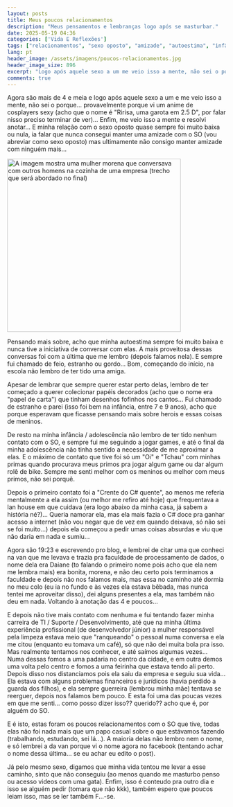 ```yaml
---
layout: posts
title: Meus poucos relacionamentos
description: "Meus pensamentos e lembranças logo após se masturbar."
date: 2025-05-19 04:36
categories: ['Vida E Reflexões']
tags: ["relacionamentos", "sexo oposto", "amizade", "autoestima", "infância", "adolescência", "primeiros contatos", "reflexões", "perdidoanotante", "relatos-pessoais", "desabafos", "experiencias"]
lang: pt
header_image: /assets/imagens/poucos-relacionamentos.jpg
header_image_size: 896
excerpt: "Logo após aquele sexo a um me veio isso a mente, não sei o porque... provavelmente porque vi um a..."
comments: true
---
```


Agora são mais de 4 e meia e logo após aquele sexo a um e me veio isso a mente, não sei o porque... provavelmente porque vi um anime de cosplayers sexy (acho que o nome é "Ririsa, uma garota em 2.5 D", por falar nisso preciso terminar de ver)... Enfim, me veio isso a mente e resolvi anotar... E minha relação com o sexo oposto quase sempre foi muito baixa ou nula, ia falar que nunca consegui manter uma amizade com o SO (vou abreviar como sexo oposto) mas ultimamente não consigo manter amizade com ninguém mais...

<img loading='lazy' alt="A imagem mostra uma mulher morena que conversava com outros homens na cozinha de uma empresa (trecho que será abordado no final)" src="{{ '/assets/imagens/poucos-relacionamentos.jpg' | relative_url }}" width="400" height="400">

Pensando mais sobre, acho que minha autoestima sempre foi muito baixa e nunca tive a iniciativa de conversar com elas. A mais proveitosa dessas conversas foi com a última que me lembro (depois falamos nela). E sempre fui chamado de feio, estranho ou gordo... Bom, começando do início, na escola não lembro de ter tido uma amiga. 

Apesar de lembrar que sempre querer estar perto delas, lembro de ter começado a querer colecionar papéis decorados (acho que o nome era "papel de carta") que tinham desenhos fofinhos nos cantos... Fui chamado de estranho e parei (isso foi bem na infância, entre 7 e 9 anos), acho que porque esperavam que ficasse pensando mais sobre herois e essas coisas de meninos.

De resto na minha infância / adolescência não lembro de ter tido nenhum contato com o SO, e sempre fui me seguindo a jogar games, e até o final da minha adolescência não tinha sentido a necessidade de me aproximar a elas. E o máximo de contato que tive foi só um "Oi" e "Tchau" com minhas primas quando procurava meus primos pra jogar algum game ou dar algum rolê de bike. Sempre me senti melhor com os meninos ou melhor com meus primos, não sei porquê.

Depois o primeiro contato foi a "Crente do C# quente", ao menos me referia mentalmente a ela assim (ou melhor me refiro até hoje) que frequentava a lan house em que cuidava (era logo abaixo da minha casa, já sabem a história né?)... Queria namorar ela, mas ela mais fazia o C# doce pra ganhar acesso a internet (não vou negar que de vez em quando deixava, só não sei se foi muito...) depois ela começou a pedir umas coisas absurdas e viu que não daria em nada e sumiu...

Agora são 19:23 e escrevendo pro blog, e lembrei de citar uma que conheci na van que me levava e trazia pra faculdade de processamento de dados, o nome dela era Daiane (to falando o primeiro nome pois acho que ela nem me lembra mais) era bonita, morena, e não deu certo pois terminamos a faculdade e depois não nos falamos mais, mas essa no caminho até dormia no meu colo (eu ia no fundo e às vezes ela estava bêbada, mas nunca tentei me aproveitar disso), dei alguns presentes a ela, mas também não deu em nada. Voltando à anotação das 4 e poucos...

E depois não tive mais contato com nenhuma e fui tentando fazer minha carreira de TI / Suporte / Desenvolvimento, até que na minha última experiência profissional (de desenvolvedor júnior) a mulher responsável pela limpeza estava meio que "ranqueando" o pessoal numa conversa e ela me citou (enquanto eu tomava um café), só que não dei muita bola pra isso. Mas realmente tentamos nos conhecer, e até saímos algumas vezes... Numa dessas fomos a uma padaria no centro da cidade, e em outra demos uma volta pelo centro e fomos a uma feirinha que estava tendo ali perto. Depois disso nos distanciamos pois ela saiu da empresa e seguiu sua vida... Ela estava com alguns problemas financeiros e jurídicos (havia perdido a guarda dos filhos), e ela sempre guerreira (lembrou minha mãe) tentava se reerguer, depois nos falamos bem pouco. E esta foi uma das poucas vezes em que me senti... como posso dizer isso?? querido?? acho que é, por alguém do SO.

E é isto, estas foram os poucos relacionamentos com o SO que tive, todas elas não foi nada mais que um papo casual sobre o que estávamos fazendo (trabalhando, estudando, sei lá...). A maioria delas não lembro nem o nome, e só lembrei a da van porque vi o nome agora no facebook (tentando achar o nome dessa última... se eu achar eu edito o post).

Já pelo mesmo sexo, digamos que minha vida tentou me levar a esse caminho, sinto que não conseguiu (ao menos quando me masturbo penso ou acesso videos com uma gata). Enfim, isso é conteudo pra outro dia e isso se alguém pedir (tomara que não kkk), também espero que poucos leiam isso, mas se ler também F...-se.
